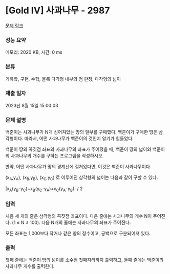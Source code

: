 # [Gold IV] 사과나무 - 2987 

[문제 링크](https://www.acmicpc.net/problem/2987) 

### 성능 요약

메모리: 2020 KB, 시간: 0 ms

### 분류

기하학, 구현, 수학, 볼록 다각형 내부의 점 판정, 다각형의 넓이

### 제출 일자

2023년 8월 15일 15:00:03

### 문제 설명

<p>백준이는 사과나무가 N개 심어져있는 땅의 일부를 구매했다. 백준이가 구매한 땅은 삼각형이다. 따라서, 어떤 사과나무가 백준이의 것인지 알기가 힘들었다.</p>

<p>백준이 땅의 꼭짓점 좌표와 사과나무의 좌표가 주어졌을 때, 백준이 땅의 넓이와 백준이의 사과나무의 개수를 구하는 프로그램을 작성하시오.</p>

<p>만약, 어떤 사과나무가 땅의 경계선에 걸쳐있다면, 이것은 백준이 사과나무이다.</p>

<p>(x<sub>A</sub>,y<sub>A</sub>), (x<sub>B</sub>,y<sub>B</sub>), (x<sub>C</sub>,y<sub>C</sub>) 로 이루어진 삼각형의 넓이는 다음과 같이 구할 수 있다.</p>

<p>|x<sub>A</sub>(y<sub>B</sub>-y<sub>C</sub>)+x<sub>B</sub>(y<sub>C</sub>-y<sub>A</sub>)+x<sub>C</sub>(y<sub>A</sub>-y<sub>B</sub>)| / 2</p>

### 입력 

 <p>처음 세 개의 줄은 삼각형의 꼭짓점 좌표이다. 다음 줄에는 사과나무의 개수 N이 주어진다. (1 ≤ N ≤ 100). 다음 N개의 줄에는 사과나무의 좌표가 주어진다.</p>

<p>모든 좌표는 1,000보다 작거나 같은 양의 정수이고, 공백으로 구분되어져 있다.</p>

### 출력 

 <p>첫째 줄에는 백준이 땅의 넓이를 소수점 첫째자리까지 출력하고, 둘째 줄에는 백준이의 사과나무 개수를 출력한다.</p>


